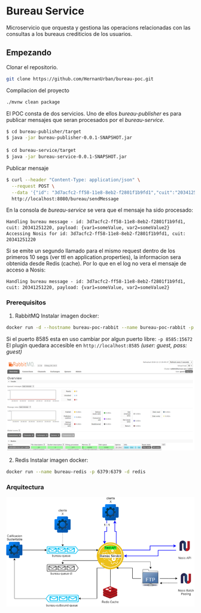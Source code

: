 # Bureau Service

Microservicio que orquesta y gestiona las operacions relacionadas con las consultas a los bureaus crediticios de los usuarios.

## Empezando
Clonar el repositorio.  
```sh
git clone https://github.com/HernanUrban/bureau-poc.git
```
Compilacion del proyecto  
```sh 
./mvnw clean package
```  
El POC consta de dos servicios. Uno de ellos *bureau-publisher* es para publicar mensajes que seran procesados por el *bureau-service*.
```sh
$ cd bureau-publisher/target
$ java -jar bureau-publisher-0.0.1-SNAPSHOT.jar

$ cd bureau-service/target
$ java -jar bureau-service-0.0.1-SNAPSHOT.jar

```
Publicar mensaje  
```sh
$ curl --header "Content-Type: application/json" \
  --request POST \
  --data '{"id": "3d7acfc2-ff58-11e8-8eb2-f2801f1b9fd1","cuit":"20341251220", "payload" : {"var1" : "someValue","var2" : "someValue2"}}' \
  http://localhost:8080/bureau/sendMessage
```
En la consola de *bureau-service* se vera que el mensaje ha sido procesado:
```console
Handling bureau message - id: 3d7acfc2-ff58-11e8-8eb2-f2801f1b9fd1, cuit: 20341251220, payload: {var1=someValue, var2=someValue2}
Accessing Nosis for id: 3d7acfc2-ff58-11e8-8eb2-f2801f1b9fd1, cuit: 20341251220
```
Si se emite un segundo llamado para el mismo request dentro de los primeros 10 segs (ver ttl en application.properties), la informacion sera obtenida desde Redis (cache). Por lo que en el log no vera el mensaje de acceso a Nosis:
```console
Handling bureau message - id: 3d7acfc2-ff58-11e8-8eb2-f2801f1b9fd1, cuit: 20341251220, payload: {var1=someValue, var2=someValue2}
```

### Prerequisitos

1. RabbitMQ
Instalar imagen docker:

```sh
docker run -d --hostname bureau-poc-rabbit --name bureau-poc-rabbit -p 8585:15672 -p 5672:5672 rabbitmq:3-management
```  
Si el puerto 8585 esta en uso cambiar por algun puerto libre: `-p 8585:15672`  
El plugin quedara accesible en `http://localhost:8585` _(user: guest, pass: guest)_

![rabbit-manager](images/rabbit-manager.png)

2. Redis
Instalar imagen docker:

```sh
docker run --name bureau-redis -p 6379:6379 -d redis
```


### Arquitectura  
![bureau-service](images/bureau-componentes.png)
